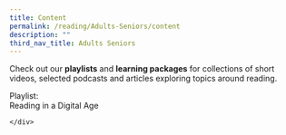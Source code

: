 ```yaml
---
title: Content
permalink: /reading/Adults-Seniors/content
description: ""
third_nav_title: Adults Seniors
---
```

Check out our **playlists** and **learning packages** for collections of short videos, selected podcasts and articles exploring topics around reading. 

<div class="row is-multiline">
  <div class="col is-one-third">
    <div class="clickbox is-sky-indigo”>
      <a href=">
        <span>Playlist:<br>Reading in a Digital Age</span>
      
    </div>
  
</div></div>
